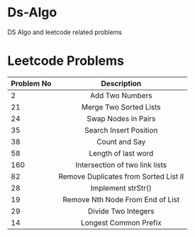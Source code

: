 # Ds-Algo
DS Algo and leetcode  related problems

# Leetcode Problems
| Problem No      | Description | 
| :---        |    :----:   | 
| 2      | Add Two Numbers       | 
| 21   | Merge Two Sorted Lists        | 
| 24   | Swap Nodes in Pairs        | 
| 35   | Search Insert Position        | 
| 38   | Count and Say       | 
| 58   | Length of last word       | 
| 160   | Intersection of two link lists      | 
| 82   | Remove Duplicates from Sorted List II     | 
| 28   |  Implement strStr()     | 
| 19   |  Remove Nth Node From End of List     | 
| 29   |  Divide Two Integers     | 
| 14   | Longest Common Prefix     | 

